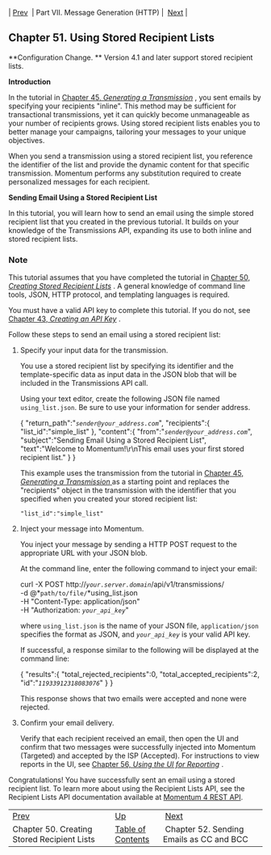 | [Prev](stored_list)  | Part VII. Message Generation (HTTP) |  [Next](sending_cc_bcc) |

## Chapter 51. Using Stored Recipient Lists

**Configuration Change. ** Version 4.1 and later support stored recipient lists.

**Introduction**

In the tutorial in [Chapter 45, *Generating a Transmission*](message_gen "Chapter 45. Generating a Transmission") , you sent emails by specifying your recipients "inline". This method may be sufficient for transactional transmissions, yet it can quickly become unmanageable as your number of recipients grows. Using stored recipient lists enables you to better manage your campaigns, tailoring your messages to your unique objectives.

When you send a transmission using a stored recipient list, you reference the identifier of the list and provide the dynamic content for that specific transmission. Momentum performs any substitution required to create personalized messages for each recipient.

**Sending Email Using a Stored Recipient List**

In this tutorial, you will learn how to send an email using the simple stored recipient list that you created in the previous tutorial. It builds on your knowledge of the Transmissions API, expanding its use to both inline and stored recipient lists.

### Note

This tutorial assumes that you have completed the tutorial in [Chapter 50, *Creating Stored Recipient Lists*](stored_list "Chapter 50. Creating Stored Recipient Lists") . A general knowledge of command line tools, JSON, HTTP protocol, and templating languages is required.

You must have a valid API key to complete this tutorial. If you do not, see [Chapter 43, *Creating an API Key*](create_apikey "Chapter 43. Creating an API Key") .

Follow these steps to send an email using a stored recipient list:

1.  Specify your input data for the transmission.

    You use a stored recipient list by specifying its identifier and the template-specific data as input data in the JSON blob that will be included in the Transmissions API call.

    Using your text editor, create the following JSON file named `using_list.json`. Be sure to use your information for sender address.

    {
       "return_path":"*`sender@your_address.com`*",
       "recipients":{
          "list_id":"simple_list"
       },
       "content":{
          "from":"*`sender@your_address.com`*",
          "subject":"Sending Email Using a Stored Recipient List",
          "text":"Welcome to Momentum!\r\nThis email uses your first stored recipient list."
       }
    }

    This example uses the transmission from the tutorial in [Chapter 45, *Generating a Transmission*               ](message_gen "Chapter 45. Generating a Transmission") as a starting point and replaces the "recipients" object in the transmission with the identifier that you specified when you created your stored recipient list:

    `"list_id":"simple_list"`
2.  Inject your message into Momentum.

    You inject your message by sending a HTTP POST request to the appropriate URL with your JSON blob.

    At the command line, enter the following command to inject your email:

    curl -X POST http://*`your.server.domain`*/api/v1/transmissions/ \
    -d @*`path/to/file/`*using_list.json \
    -H "Content-Type: application/json" \
    -H "Authorization: *`your_api_key`*"

    where `using_list.json` is the name of your JSON file, `application/json` specifies the format as JSON, and *`your_api_key`* is your valid API key.

    If successful, a response similar to the following will be displayed at the command line:

    {
       "results":{
          "total_rejected_recipients":0,
          "total_accepted_recipients":2,
          "id":"*`11933912318083076`*"
       }
    }

    This response shows that two emails were accepted and none were rejected.

3.  Confirm your email delivery.

    Verify that each recipient received an email, then open the UI and confirm that two messages were successfully injected into Momentum (Targeted) and accepted by the ISP (Accepted). For instructions to view reports in the UI, see [Chapter 56, *Using the UI for Reporting*](reporting_ui "Chapter 56. Using the UI for Reporting") .

Congratulations! You have successfully sent an email using a stored recipient list. To learn more about using the Recipient Lists API, see the Recipient Lists API documentation available at [Momentum 4 REST API](https://support.messagesystems.com/docs/web-rest/v1_index.html).

|     |     |     |
| --- | --- | --- |
| [Prev](stored_list)  | [Up](p.http_rest) |  [Next](sending_cc_bcc) |
| Chapter 50. Creating Stored Recipient Lists  | [Table of Contents](index) |  Chapter 52. Sending Emails as CC and BCC |

